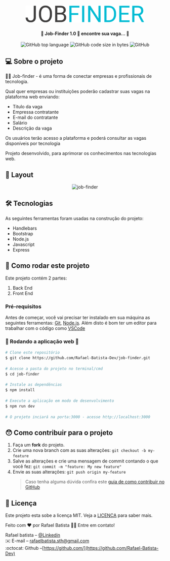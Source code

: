 <h1 align="center">
    <img alt="job-finder" title="#job-finder" src="https://github.com/Rafael-Batista-Dev/job-finder/blob/master/assets/job-finder.png" />
</h1>

<h4 align="center"> 
	👔 Job-Finder 1.0 🚀 encontre sua vaga... 👔
</h4>

<p align="center">
  <img alt="GitHub top language" src="https://img.shields.io/github/languages/top/Rafael-Batista-Dev/job-finder">

  <img alt="GitHub code size in bytes" src="https://img.shields.io/github/languages/code-size/Rafael-Batista-Dev/job-finder">

  <img alt="GitHub" src="https://img.shields.io/github/license/Rafael-Batista-Dev/job-finder">
</p>

## 💻 Sobre o projeto

👨‍💻 Job-finder - é uma forma de conectar empresas e profissionais de tecnologia.

Qual quer empresas ou instituições poderão cadastrar suas vagas na plataforma web enviando:

- Titulo da vaga
- Empressa contratante
- E-mail do contratante
- Salário
- Descrição da vaga

Os usuários terão acesso a plataforma e poderá consultar as vagas disponíveis por tecnologia

Projeto desenvolvido, para aprimorar os conhecimentos nas tecnologias web.

## 🎨 Layout

<p align="center" width= '90%'>
<img alt="job-finder" title="#job-finder" src="https://github.com/Rafael-Batista-Dev/job-finder/blob/master/assets/job-finder.gif" />
</p>

## 🛠 Tecnologias

As seguintes ferramentas foram usadas na construção do projeto:

- Handlebars
- Bootstrap
- Node.js
- Javascript
- Express
## 🚀 Como rodar este projeto

Este projeto contém 2 partes:

1. Back End
2. Front End

### Pré-requisitos

Antes de começar, você vai precisar ter instalado em sua máquina as seguintes ferramentas:
[Git](https://git-scm.com), [Node.js][nodejs].
Além disto é bom ter um editor para trabalhar com o código como [VSCode][vscode]

### 🧭 Rodando a aplicação web 🎲

```bash
# Clone este repositório
$ git clone https://github.com/Rafael-Batista-Dev/job-finder.git

# Acesse a pasta do projeto no terminal/cmd
$ cd job-finder

# Instale as dependências
$ npm install

# Execute a aplicação em modo de desenvolvimento
$ npm run dev

# O projeto inciará na porta:3000 - acesse http://localhost:3000
```

## 😯 Como contribuir para o projeto

1. Faça um **fork** do projeto.
2. Crie uma nova branch com as suas alterações: `git checkout -b my-feature`
3. Salve as alterações e crie uma mensagem de commit contando o que você fez: `git commit -m "feature: My new feature"`
4. Envie as suas alterações: `git push origin my-feature`
   > Caso tenha alguma dúvida confira este [guia de como contribuir no GitHub](https://github.com/firstcontributions/first-contributions)

## 📝 Licença

Este projeto esta sobe a licença MIT. Veja a [LICENÇA](license) para saber mais.

Feito com ❤️ por Rafael Batista 👋🏽 Entre em contato!

<p align="center">

Rafael batista – [@Linkedin](https://www.linkedin.com/in/rafael-batista-dev/)
<br/>
✉️ E-mail – rafaelbatista.sth@gmail.com
<br/>
:octocat: Github –[https://github.com/](https://github.com/Rafael-Batista-Dev)

</p>

[nodejs]: https://nodejs.org/
[javascript]: https://www.javascriptlang.org/
[express]: https://express.github.io/
[yarn]: https://yarnpkg.com/
[vscode]: https://code.visualstudio.com/
[vceditconfig]: https://marketplace.visualstudio.com/items?itemName=EditorConfig.EditorConfig
[license]: https://opensource.org/licenses/MIT
[vceslint]: https://marketplace.visualstudio.com/items?itemName=dbaeumer.vscode-eslint
[prettier]: https://marketplace.visualstudio.com/items?itemName=esbenp.prettier-vscode
